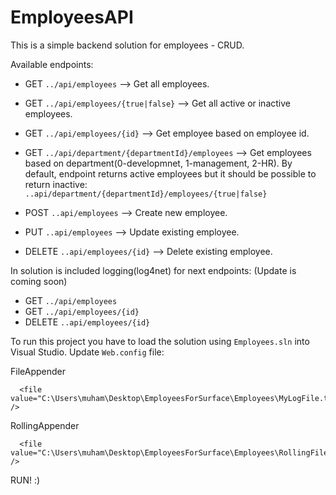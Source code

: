 # EmployeesAPI
This is a simple backend solution for employees - CRUD.

Available endpoints:
- GET `../api/employees`  -->  Get all employees.
- GET `../api/employees/{true|false}`  -->  Get all active or inactive employees.
- GET `../api/employees/{id}`  -->  Get employee based on employee id.

- GET `../api/department/{departmentId}/employees`  -->  Get employees based on department(0-developmnet, 1-management, 2-HR).
By default, endpoint returns active employees but it should be possible to return inactive: `..api/department/{departmentId}/employees/{true|false}` 

- POST `..api/employees`  -->  Create new employee.
- PUT `..api/employees`  -->  Update existing employee.
- DELETE `..api/employees/{id}`  -->  Delete existing employee.

In solution is included logging(log4net) for next endpoints: (Update is coming soon)
- GET `../api/employees`
- GET `../api/employees/{id}`
- DELETE `..api/employees/{id}`

To run this project you have to load the solution using `Employees.sln` into Visual Studio. 
Update `Web.config` file: 

<log4net>
FileAppender
    
      <file value="C:\Users\muham\Desktop\EmployeesForSurface\Employees\MyLogFile.txt" />
      
RollingAppender
    
      <file value="C:\Users\muham\Desktop\EmployeesForSurface\Employees\RollingFileLog.txt" />
        
RUN! :)
